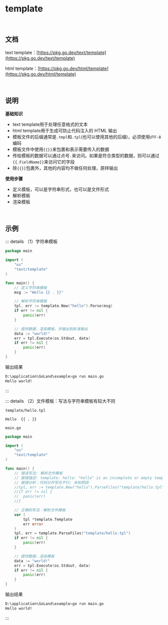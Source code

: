 # template

<br />

## 文档

text template：[https://pkg.go.dev/text/template](https://pkg.go.dev/text/template) 

html template：[https://pkg.go.dev/html/template](https://pkg.go.dev/html/template) 

<br />

## 说明

**基础知识**

* text template用于处理任意格式的文本
* html template用于生成可防止代码注入的 HTML 输出
* 模板文件的后缀通常是`.tmpl`和`.tpl`(也可以使用其他的后缀)，必须使用`UTF-8`编码
* 模板文件中使用`{{}}`来包裹和表示需要传入的数据
* 传给模板的数据可以通过点号`.`来访问。如果是符合类型的数据，则可以通过`{{.FieldName}}`来访问它的字段
* 除`{{}}`包裹外，其他的内容均不做任何处理，原样输出

**使用步骤**

* 定义模板，可以是字符串形式，也可以是文件形式
* 解析模板
* 渲染模板

<br />

## 示例

::: details （1）字符串模板

```go
package main

import (
	"os"
	"text/template"
)

func main() {
	// 定义字符串模板
	msg := "Hello {{ . }}"

	// 解析字符串模板
	tpl, err := template.New("hello").Parse(msg)
	if err != nil {
		panic(err)
	}

	// 提供数据，渲染模板，并输出到标准输出
	data := "world!"
	err = tpl.Execute(os.Stdout, data)
	if err != nil {
		panic(err)
	}
}
```

输出结果

```bash
D:\application\GoLand\example>go run main.go
Hello world!
```

:::

::: details （2）文件模板：写法与字符串模板有较大不同

`template/hello.tpl`

```
Hello  {{ . }}
```

`main.go`

```go
package main

import (
	"os"
	"text/template"
)

func main() {
	// 错误写法: 解析文件模板
	// 报错描述: template: hello: "hello" is an incomplete or empty template
	// 报错分析：代码分开写也不行; 未知原因
	//tpl, err := template.New("hello").ParseFiles("template/hello.tpl")
	//if err != nil {
	//	panic(err)
	//}

	// 正确的写法：解析文件模板
	var (
		tpl *template.Template
		err error
	)
	tpl, err = template.ParseFiles("template/hello.tpl")
	if err != nil {
		panic(err)
	}

	// 提供数据，渲染模板
	data := "world!"
	err = tpl.Execute(os.Stdout, data)
	if err != nil {
		panic(err)
	}
}
```

输出结果

```bash
D:\application\GoLand\example>go run main.go
Hello world!
```

:::

<br />



